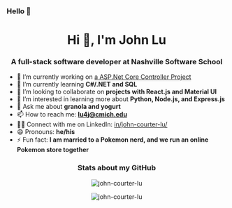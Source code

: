 ### Hello 👋

<h1 align="center">Hi 👋, I'm John Lu</h1>

<h3 align="center">A full-stack software developer at Nashville Software School</h3>

- 🔭 I’m currently working on [a ASP.Net Core Controller Project](https://github.com/john-courter-lu/BiancasBikes)
- 🌱 I’m currently learning **C#/.NET and SQL**
- 👯 I’m looking to collaborate on **projects with React.js and Material UI**
- 🤔 I’m interested in learning more about **Python, Node.js, and Express.js**
- 💬 Ask me about **granola and yogurt**
- 📫 How to reach me: **lu4j@cmich.edu**
- 👨‍💼 Connect with me on LinkedIn: [in/john-courter-lu/](https://www.linkedin.com/in/john-courter-lu/)
- 😄 Pronouns: **he/his**
- ⚡ Fun fact: **I am married to a Pokemon nerd, and we run an online Pokemon store together**

<h3 align="center">Stats about my GitHub</h3>

<p align="center"><img src="https://github-readme-stats.vercel.app/api/top-langs?username=john-courter-lu&show_icons=true&locale=en&layout=compact" alt="john-courter-lu" /></p>

<p align="center"><img src="https://github-readme-streak-stats.herokuapp.com/?user=john-courter-lu&" alt="john-courter-lu" /></p>

